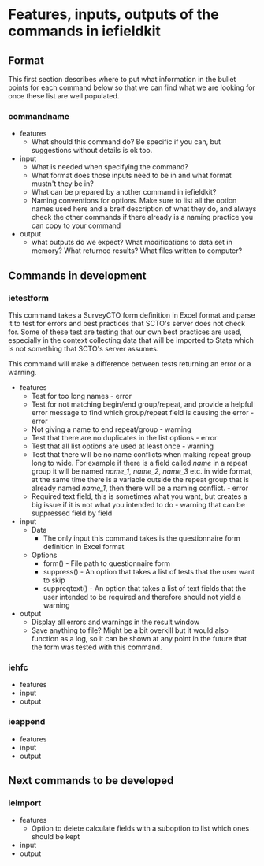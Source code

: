 # Features, inputs, outputs of the commands in iefieldkit

## Format

This first section describes where to put what information in the bullet points for each command below so that we can find what we are looking for once these list are well populated.

### commandname
* features
  * What should this command do? Be specific if you can, but suggestions without details is ok too.
* input
  * What is needed when specifying the command?
  * What format does those inputs need to be in and what format mustn't they be in?
  * What can be prepared by another command in iefieldkit?
  * Naming conventions for options. Make sure to list all the option names used here and a breif description of what they do, and always check the other commands if there already is a naming practice you can copy to your command
* output
  * what outputs do we expect? What modifications to data set in memory? What returned results? What files written to computer?

## Commands in development

### ietestform

This command takes a SurveyCTO form definition in Excel format and parse it to test for errors and best practices that SCTO's server does not check for. Some of these test are testing that our own best practices are used, especially in the context collecting data that will be imported to Stata which is not something that SCTO's server assumes.

This command will make a difference between tests returning an error or a warning.

* features
  * Test for too long names - error
  * Test for not matching begin/end group/repeat, and provide a helpful error message to find which group/repeat field is causing the error - error
  * Not giving a name to end repeat/group - warning
  * Test that there are no duplicates in the list options - error
  * Test that all list options are used at least once - warning
  * Test that there will be no name conflicts when making repeat group long to wide. For example if there is a field called _name_ in a repeat group it will be named *name_1*, *name_2*, *name_3* etc. in wide format, at the same time there is a variable outside the repeat group that is already named *name_1*, then there will be a naming conflict. - error
  * Required text field, this is sometimes what you want, but creates a big issue if it is not what you intended to do - warning that can be suppressed field by field
* input
  * Data
    * The only input this command takes is the questionnaire form definition in Excel format
  * Options
    * form() - File path to questionnaire form
    * suppress() - An option that takes a list of tests that the user want to skip
    * suppreqtext() - An option that takes a list of text fields that the user intended to be required and therefore should not yield a warning
* output
  * Display all errors and warnings in the result window
  * Save anything to file? Might be a bit overkill but it would also function as a log, so it can be shown at any point in the future that the form was tested with this command.

### iehfc
* features
* input
* output
### ieappend
* features
* input
* output

## Next commands to be developed

### ieimport
* features
  * Option to delete calculate fields with a suboption to list which ones should be kept
* input
* output
